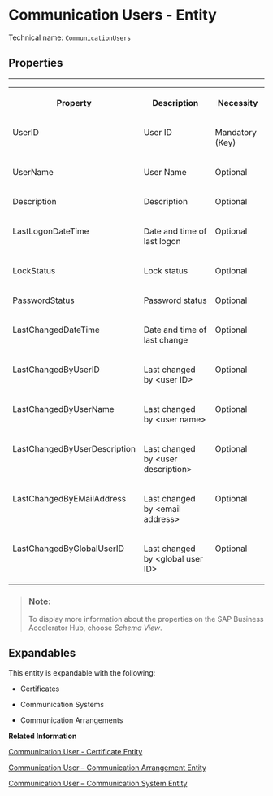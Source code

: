 <!-- loioda8aca23611740dd88da021a1671fc8e -->

# Communication Users - Entity





Technical name: `CommunicationUsers` 



<a name="loioda8aca23611740dd88da021a1671fc8e__CommunicationUsers"/>

## Properties

****


<table>
<tr>
<th valign="top">

Property

</th>
<th valign="top">

Description

</th>
<th valign="top">

Necessity

</th>
</tr>
<tr>
<td valign="top">

UserID

</td>
<td valign="top">

User ID

</td>
<td valign="top">

Mandatory \(Key\)

</td>
</tr>
<tr>
<td valign="top">

UserName

</td>
<td valign="top">

User Name

</td>
<td valign="top">

Optional

</td>
</tr>
<tr>
<td valign="top">

Description

</td>
<td valign="top">

Description

</td>
<td valign="top">

Optional

</td>
</tr>
<tr>
<td valign="top">

LastLogonDateTime

</td>
<td valign="top">

Date and time of last logon

</td>
<td valign="top">

Optional

</td>
</tr>
<tr>
<td valign="top">

LockStatus

</td>
<td valign="top">

Lock status

</td>
<td valign="top">

Optional

</td>
</tr>
<tr>
<td valign="top">

PasswordStatus

</td>
<td valign="top">

Password status

</td>
<td valign="top">

Optional

</td>
</tr>
<tr>
<td valign="top">

LastChangedDateTime

</td>
<td valign="top">

Date and time of last change

</td>
<td valign="top">

Optional

</td>
</tr>
<tr>
<td valign="top">

LastChangedByUserID

</td>
<td valign="top">

Last changed by <user ID\>

</td>
<td valign="top">

Optional

</td>
</tr>
<tr>
<td valign="top">

LastChangedByUserName

</td>
<td valign="top">

Last changed by <user name\>

</td>
<td valign="top">

Optional

</td>
</tr>
<tr>
<td valign="top">

LastChangedByUserDescription

</td>
<td valign="top">

Last changed by <user description\>

</td>
<td valign="top">

Optional

</td>
</tr>
<tr>
<td valign="top">

LastChangedByEMailAddress

</td>
<td valign="top">

Last changed by <email address\>

</td>
<td valign="top">

Optional

</td>
</tr>
<tr>
<td valign="top">

LastChangedByGlobalUserID

</td>
<td valign="top">

Last changed by <global user ID\>

</td>
<td valign="top">

Optional

</td>
</tr>
</table>



> ### Note:  
> To display more information about the properties on the SAP Business Accelerator Hub, choose *Schema View*.



<a name="loioda8aca23611740dd88da021a1671fc8e__section_usq_g5d_gyb"/>

## Expandables

This entity is expandable with the following:

-   Certificates

-   Communication Systems

-   Communication Arrangements


**Related Information**  


[Communication User - Certificate Entity](communication-user-certificate-entity-afe1fec.md)

[Communication User – Communication Arrangement Entity](communication-user-communication-arrangement-entity-ac23c8d.md)

[Communication User – Communication System Entity](communication-user-communication-system-entity-1bb95b1.md)

